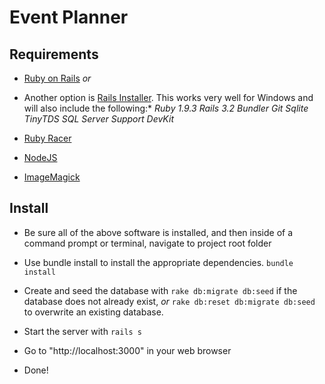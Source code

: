 Event Planner
=============


Requirements
------------

* [Ruby on Rails](http://rubyonrails.org/download)
*or*
* Another option is [Rails Installer](http://railsinstaller.org/en). This works very well for Windows and will also include the following:*
*Ruby 1.9.3*
*Rails 3.2*
*Bundler*
*Git*
*Sqlite*
*TinyTDS*
*SQL Server Support*
*DevKit*

* [Ruby Racer](https://github.com/hiranpeiris/therubyracer_for_windows)
* [NodeJS](http://nodejs.org/)
* [ImageMagick](http://www.imagemagick.org/)

Install
-------

* Be sure all of the above software is installed, and then inside of a command prompt or terminal, navigate to project root folder

* Use bundle install to install the appropriate dependencies. `bundle install`

* Create and seed the database with `rake db:migrate db:seed` if the database does not already exist,
*or*
`rake db:reset db:migrate db:seed` to overwrite an existing database.

* Start the server with `rails s`

* Go to "http://localhost:3000" in your web browser

* Done!